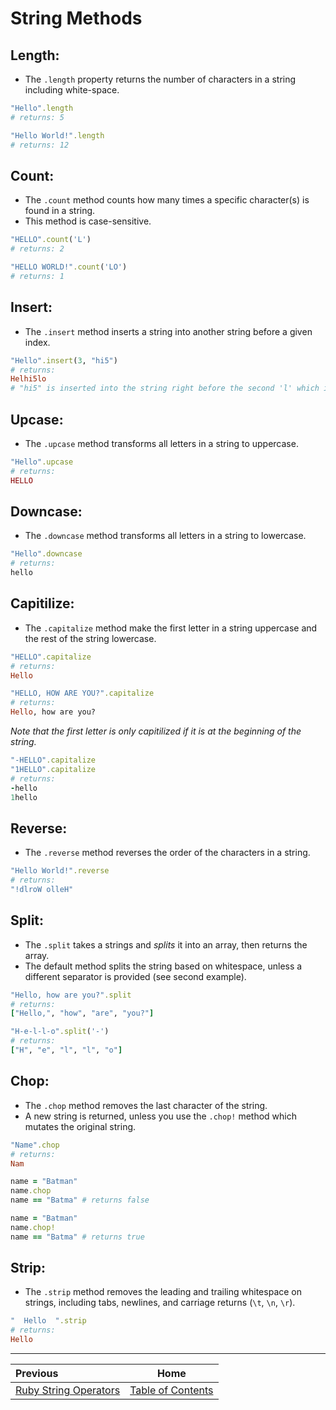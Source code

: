 # String Methods

## Length:

*	The ```.length``` property returns the number of characters in a string including white-space.

```ruby
"Hello".length
# returns: 5
```
```ruby
"Hello World!".length
# returns: 12
```

## Count:

*	The ```.count``` method counts how many times a specific character(s) is found in a string.
*	This method is case-sensitive.

```ruby
"HELLO".count('L')  
# returns: 2
```
```ruby
"HELLO WORLD!".count('LO')  
# returns: 1
```

## Insert:

*	The ```.insert``` method inserts a string into another string before a given index.

```ruby
"Hello".insert(3, "hi5")
# returns:
Helhi5lo
# "hi5" is inserted into the string right before the second 'l' which is at index 3
```

## Upcase:

*	The ```.upcase``` method transforms all letters in a string to uppercase.

```ruby
"Hello".upcase
# returns:
HELLO
```

## Downcase:

*	The ```.downcase``` method transforms all letters in a string to lowercase.

```ruby
"Hello".downcase
# returns:
hello
```

## Capitilize:

*	The ```.capitalize``` method make the first letter in a string uppercase and the rest of the string lowercase.

```ruby
"HELLO".capitalize
# returns:
Hello
```
```ruby
"HELLO, HOW ARE YOU?".capitalize
# returns:
Hello, how are you?
```
*Note that the first letter is only capitilized if it is at the beginning of the string.*
```ruby
"-HELLO".capitalize
"1HELLO".capitalize
# returns:
-hello
1hello
```

## Reverse:

*	The ```.reverse``` method reverses the order of the characters in a string.

```ruby
"Hello World!".reverse
# returns:
"!dlroW olleH"
```

## Split:

*	The ```.split``` takes a strings and *splits* it into an array, then returns the array.
*	The default method splits the string based on whitespace, unless a different separator is provided (see second example).

```ruby
"Hello, how are you?".split
# returns:
["Hello,", "how", "are", "you?"]
```
```ruby
"H-e-l-l-o".split('-')
# returns:
["H", "e", "l", "l", "o"]
```

## Chop:

*	The ```.chop``` method removes the last character of the string.
*	A new string is returned, unless you use the ```.chop!``` method which mutates the original string.

```ruby
"Name".chop
# returns:
Nam
```
```ruby
name = "Batman"
name.chop
name == "Batma" # returns false
```
```ruby
name = "Batman"
name.chop!
name == "Batma" # returns true
```

## Strip:

*	The ```.strip``` method removes the leading and trailing whitespace on strings, including tabs, newlines, and carriage returns (```\t```, ```\n```, ```\r```).

```ruby
"  Hello  ".strip
# returns:
Hello
```

---

| Previous | Home |
| :---         |     :---:      |
| [Ruby String Operators](Ruby-Strings-Operators.md)   | [Table of Contents](Ruby-Strings.md)     |
